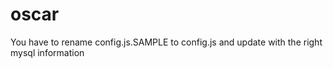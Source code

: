 oscar
=====
You have to rename config.js.SAMPLE to config.js and update with the right mysql information
